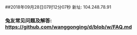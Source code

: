 ##2018年09月28日07时12分07秒 新址: 104.248.78.91
### 兔友常见问题及解答: https://github.com/wanggonging/d/blob/w/FAQ.md
